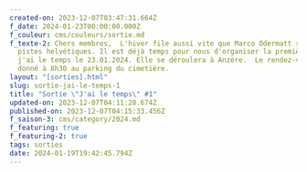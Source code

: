 ```yaml
---
created-on: 2023-12-07T03:47:31.664Z
f_date: 2024-01-23T00:00:00.000Z
f_couleur: cms/couleurs/sortie.md
f_texte-2: Chers membres,  L'hiver file aussi vite que Marco Odermatt sur les
  pistes helvétiques. Il est déjà temps pour nous d'organiser la première sortie
  j'ai le temps le 23.01.2024. Elle se déroulera à Anzère.  Le rendez-vous est
  donné à 8h30 au parking du cimetière.
layout: "[sorties].html"
slug: sortie-jai-le-temps-1
title: "Sortie \"J'ai le temps\" #1"
updated-on: 2023-12-07T04:11:28.674Z
published-on: 2023-12-07T04:15:33.456Z
f_saison-3: cms/category/2024.md
f_featuring: true
f_featuring-2: true
tags: sorties
date: 2024-01-19T19:42:45.794Z
---
```

